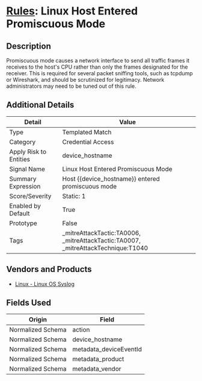 # [Rules](README.md): Linux Host Entered Promiscuous Mode

## Description
Promiscuous mode causes a network interface to send all traffic frames it receives to the host's CPU rather than only the frames designated for the receiver. This is required for several packet sniffing tools, such as tcpdump or Wireshark, and should be scrutinized for legitimacy. Network administrators may need to be tuned out of this rule.

## Additional Details
|Detail|Value|
|----|----|
|Type|Templated Match|
|Category|Credential Access|
|Apply Risk to Entities|device_hostname|
|Signal Name|Linux Host Entered Promiscuous Mode|
|Summary Expression|Host {{device_hostname}} entered promiscuous mode|
|Score/Severity|Static: 1|
|Enabled by Default|True|
|Prototype|False|
|Tags|_mitreAttackTactic:TA0006, _mitreAttackTactic:TA0007, _mitreAttackTechnique:T1040|
## Vendors and Products
- [Linux - Linux OS Syslog](../products/0e20c932-d992-4bd4-b276-c15119ca5c0b.md)


## Fields Used

|Origin|Field|
|----|----|
|Normalized Schema|action|
|Normalized Schema|device_hostname|
|Normalized Schema|metadata_deviceEventId|
|Normalized Schema|metadata_product|
|Normalized Schema|metadata_vendor|


